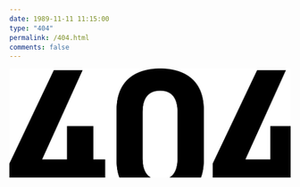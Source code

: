 ```yaml
---
date: 1989-11-11 11:15:00
type: "404"
permalink: /404.html
comments: false
---
```


[![返回首页](404.svg)](/)
